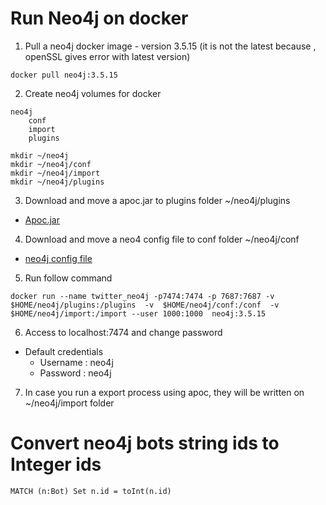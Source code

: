 # Run Neo4j on docker

1. Pull a neo4j docker image - version 3.5.15 (it is not the latest because , openSSL gives error with latest version)
```
docker pull neo4j:3.5.15
```

2. Create neo4j volumes for docker
```
neo4j
    conf
    import
    plugins

mkdir ~/neo4j
mkdir ~/neo4j/conf
mkdir ~/neo4j/import
mkdir ~/neo4j/plugins
```

3. Download and move a apoc.jar to plugins folder ~/neo4j/plugins
- [Apoc.jar](https://github.com/neo4j-contrib/neo4j-apoc-procedures/releases/tag/3.5.0.9)

4. Download and move a neo4 config file to conf folder ~/neo4j/conf
- [neo4j config file](http://s000.tinyupload.com/index.php?file_id=06009987256241638153)

5. Run follow command 
```
docker run --name twitter_neo4j -p7474:7474 -p 7687:7687 -v $HOME/neo4j/plugins:/plugins  -v  $HOME/neo4j/conf:/conf  -v $HOME/neo4j/import:/import --user 1000:1000  neo4j:3.5.15 
```

6. Access to localhost:7474 and change password
- Default credentials
    - Username : neo4j
    - Password : neo4j


7. In case you run a export process using apoc, they will be written on ~/neo4j/import folder

# Convert neo4j bots string ids to Integer ids

```neo4j
MATCH (n:Bot) Set n.id = toInt(n.id)
```
